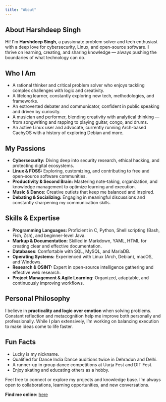 ```yaml
---
title: "About"
---
```


## About Harshdeep Singh
Hi! I'm **Harshdeep Singh**, a passionate problem solver and tech enthusiast with a deep love for cybersecurity, Linux, and open-source software. I thrive on learning, creating, and sharing knowledge — always pushing the boundaries of what technology can do.

## Who I Am

- A rational thinker and critical problem solver who enjoys tackling complex challenges with logic and creativity.
- A lifelong learner, constantly exploring new tech, methodologies, and frameworks.
- An extroverted debater and communicator, confident in public speaking and driven by curiosity.
- A musician and performer, blending creativity with analytical thinking — from songwriting and rapping to playing guitar, congo, and drums.
- An active Linux user and advocate, currently running Arch-based CachyOS with a history of exploring Debian and more.

## My Passions

- **Cybersecurity:** Diving deep into security research, ethical hacking, and protecting digital ecosystems.
- **Linux & FOSS:** Exploring, customizing, and contributing to free and open-source software communities.
- **Productivity & Second Brain:** Mastering note-taking, organization, and knowledge management to optimize learning and execution.
- **Music & Dance:** Creative outlets that keep me balanced and inspired.
- **Debating & Socializing:** Engaging in meaningful discussions and constantly sharpening my communication skills.


## Skills & Expertise

- **Programming Languages:** Proficient in C, Python, Shell scripting (Bash, Fish, Zsh), and beginner-level Java.
- **Markup & Documentation:** Skilled in Markdown, YAML, HTML for creating clear and effective documentation.
- **Databases:** Comfortable with SQL, MySQL, and MariaDB.
- **Operating Systems:** Experienced with Linux (Arch, Debian), macOS, and Windows.
- **Research & OSINT:** Expert in open-source intelligence gathering and effective web research.
- **Project Management & Agile Learning:** Organized, adaptable, and continuously improving workflows.

## Personal Philosophy

I believe in **practicality and logic over emotion** when solving problems. Constant reflection and metacognition help me improve both personally and professionally. While I plan extensively, I’m working on balancing execution to make ideas come to life faster.

## Fun Facts

- Lucky is my nickname.
- Qualified for Dance India Dance auditions twice in Dehradun and Delhi.
- A runner-up in group dance competitions at Uurja Fest and DIT Fest.
- Enjoy skating and educating others as a hobby.

Feel free to connect or explore my projects and knowledge base. I’m always open to collaborations, learning opportunities, and new conversations.

**Find me online:** [here](/socials)
